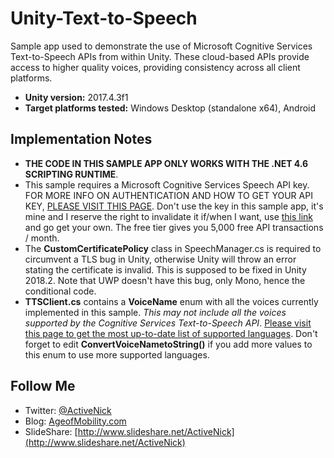 # Unity-Text-to-Speech
Sample app used to demonstrate the use of Microsoft Cognitive Services Text-to-Speech APIs from within Unity. These cloud-based APIs provide access to higher quality voices, providing consistency across all client platforms.

- **Unity version:** 2017.4.3f1
- **Target platforms tested:** Windows Desktop (standalone x64), Android

## Implementation Notes
- **THE CODE IN THIS SAMPLE APP ONLY WORKS WITH THE .NET 4.6 SCRIPTING RUNTIME**.
- This sample requires a Microsoft Cognitive Services Speech API key. FOR MORE INFO ON AUTHENTICATION AND HOW TO GET YOUR API KEY, [PLEASE VISIT THIS PAGE](https://docs.microsoft.com/en-us/azure/cognitive-services/speech/how-to/how-to-authentication). Don't use the key in this sample app, it's mine and I reserve the right to invalidate it if/when I want, use [this link](https://docs.microsoft.com/en-us/azure/cognitive-services/speech/how-to/how-to-authentication) and go get your own. The free tier gives you 5,000 free API transactions / month.
- The **CustomCertificatePolicy** class in SpeechManager.cs is required to circumvent a TLS bug in Unity, otherwise Unity will throw an error stating the certificate is invalid. This is supposed to be fixed in Unity 2018.2. Note that UWP doesn't have this bug, only Mono, hence the conditional code.
- **TTSClient.cs** contains a **VoiceName** enum with all the voices currently implemented in this sample. *This may not include all the voices supported by the Cognitive Services Text-to-Speech API*. [Please visit this page to get the most up-to-date list of supported languages](https://docs.microsoft.com/en-us/azure/cognitive-services/speech/api-reference-rest/bingvoiceoutput). Don't forget to edit **ConvertVoiceNametoString()** if you add more values to this enum to use more supported languages.

## Follow Me
* Twitter: [@ActiveNick](http://twitter.com/ActiveNick)
* Blog: [AgeofMobility.com](http://AgeofMobility.com)
* SlideShare: [http://www.slideshare.net/ActiveNick](http://www.slideshare.net/ActiveNick)

